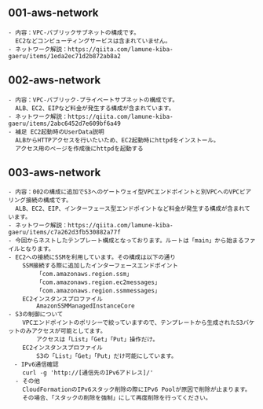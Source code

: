 ## 001-aws-network
	- 内容：VPC-パブリックサブネットの構成です。
	  EC2などコンピューティングサービスは含まれていません。
	- ネットワーク解説：https://qiita.com/lamune-kiba-gaeru/items/1eda2ec71d2b872ab8a2

## 002-aws-network
	- 内容：VPC-パブリック-プライベートサブネットの構成です。
	  ALB、EC2、EIPなど料金が発生する構成が含まれています。
	- ネットワーク解説：https://qiita.com/lamune-kiba-gaeru/items/2abc6452d7e609bf6a49
	- 補足 EC2起動時のUserData説明
	  ALBからHTTPアクセスを行いたいため、EC2起動時にhttpdをインストール。
	  アクセス用のページを作成後にhttpdを起動する

## 003-aws-network
	- 内容：002の構成に追加でS3へのゲートウェイ型VPCエンドポイントと別VPCへのVPCピアリング接続の構成です。
	  ALB、EC2、EIP、インターフェース型エンドポイントなど料金が発生する構成が含まれています。
	- ネットワーク解説：https://qiita.com/lamune-kiba-gaeru/items/c7a262d3fb530882a77f
	- 今回からネストしたテンプレート構成となっております。ルートは「main」から始まるファイルとなります。
   	- EC2への接続にSSMを利用しています。その構成は以下の通り
		SSM接続する際に追加したインターフェースエンドポイント
			「com.amazonaws.region.ssm」
			「com.amazonaws.region.ec2messages」
			「com.amazonaws.region.ssmmessages」
		EC2インスタンスプロファイル
			AmazonSSMManagedInstanceCore
	- S3の制御について
		VPCエンドポイントのポリシーで絞っていますので、テンプレートから生成されたS3バケットのみアクセスが可能としてます。
			アクセスは「List」「Get」「Put」操作だけ。
		EC2インスタンスプロファイル
			S3の「List」「Get」「Put」だけ可能にしています。
	　- IPv6通信確認
		curl -g 'http://[通信先のIPv6アドレス]/'
	  - その他
 		CloudFormationのIPv6スタック削除の際にIPv6 Poolが原因で削除が止まります。
		その場合、「スタックの削除を強制」にして再度削除を行ってください。
